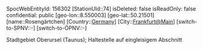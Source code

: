﻿---
location: [50.21501,8.550003]
type: Station
tags:
- geo/Station

---
SpocWebEntityId: 156302
[StationUId::74]
isDeleted: false
isReadOnly: false
confidential: public
[geo-lon::8.550003]
[geo-lat::50.21501]
[name::Rosengärtchen]
[Country::[Germany](geo/Continent/Europe/Germany.md)]
[City::[Frankfurt@Main](geo/Continent/Europe/Germany/Hessen/Frankfurt@Main.md)]
[switch-to-SPNV::-]
[switch-to-ÖPNV::-]

Stadtgebiet Oberursel (Taunus); Haltestelle auf eingleisigem Abschnitt
